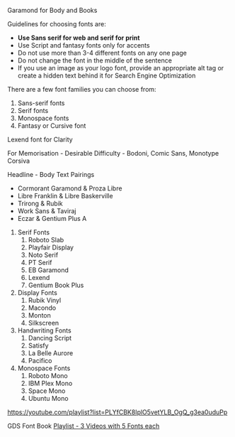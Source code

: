 Garamond for Body and Books


Guidelines for choosing fonts are:

-   **Use Sans serif for web and serif for print**
-   Use Script and fantasy fonts only for accents
-   Do not use more than 3-4 different fonts on any one page
-   Do not change the font in the middle of the sentence
-   If you use an image as your logo font, provide an appropriate alt tag or create a hidden text behind it for Search Engine Optimization

There are a few font families you can choose from:

1.  Sans-serif fonts
2.  Serif fonts
3.  Monospace fonts
4.  Fantasy or Cursive font



Lexend font for Clarity

For Memorisation - Desirable Difficulty - Bodoni, Comic Sans, Monotype Corsiva

Headline - Body Text Pairings
- Cormorant Garamond & Proza Libre
-   Libre Franklin & Libre Baskerville
-   Trirong & Rubik
-   Work Sans & Taviraj
-   Eczar & Gentium Plus A

1. Serif Fonts
	1. Roboto Slab
	2. Playfair Display
	3. Noto Serif
	4. PT Serif
	5. EB Garamond
	6. Lexend
	7. Gentium Book Plus
2. Display Fonts
	1. Rubik Vinyl
	2. Macondo
	3. Monton
	4. Silkscreen
3. Handwriting Fonts
	1. Dancing Script
	2. Satisfy
	3. La Belle Aurore
	4. Pacifico
4. Monospace Fonts
	1. Roboto Mono
	2. IBM Plex Mono
	3. Space Mono 
	4. Ubuntu Mono


https://youtube.com/playlist?list=PLYfCBK8IplO5vetYLB_OgQ_g3ea0uduPp

GDS Font Book [Playlist - 3 Videos with 5 Fonts each](https://youtube.com/playlist?list=PLYfCBK8IplO5vetYLB_OgQ_g3ea0uduPp)

